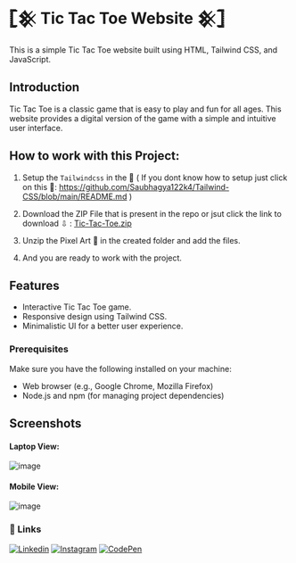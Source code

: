#  𓊈𒆜 **Tic Tac Toe Website** 𒆜𓊉
This is a simple Tic Tac Toe website built using HTML, Tailwind CSS, and JavaScript.

## **Introduction**
Tic Tac Toe is a classic game that is easy to play and fun for all ages. This website provides a digital version of the game with a simple and intuitive user interface.

## **How to work with this Project:**
1) Setup the `Tailwindcss` in the 📁 ( If you dont know how to setup just click on this 🔗: https://github.com/Saubhagya122k4/Tailwind-CSS/blob/main/README.md )
2) Download the ZIP File that is present in the repo or jsut click the link to download ⇩ : [Tic-Tac-Toe.zip](https://github.com/Vaibhav234k/tic-tac-toe.github.io/files/13704451/Tic-Tac-Toe.zip)

3) Unzip the Pixel Art 📁 in the created folder and add the files.
4) And you are ready to work with the project.
   
## **Features**
- Interactive Tic Tac Toe game.
- Responsive design using Tailwind CSS.
- Minimalistic UI for a better user experience.

### **Prerequisites**
Make sure you have the following installed on your machine:

- Web browser (e.g., Google Chrome, Mozilla Firefox)
- Node.js and npm (for managing project dependencies)

## **Screenshots**

#### **Laptop View:**
![image](https://github.com/Vaibhav234k/tic-tac-toe.github.io/assets/106757586/69ed6785-d38a-486d-826c-879410d66c05)

#### **Mobile View:**
![image](https://github.com/Vaibhav234k/tic-tac-toe.github.io/assets/106757586/f87cc5e3-0661-4449-8984-9dddcd48e360)

### **🔗 Links**
[![Linkedin](https://img.shields.io/badge/linkedin-0A66C2?style=for-the-badge&logo=linkedin&logoColor=white)](https://www.linkedin.com/in/saubhagya-vishwakarma-48734a243/)
[![Instagram](https://img.shields.io/badge/Instagram-0A66C2?style=for-the-badge&logo=instagram&logoColor=white)](https://www.instagram.com/saubhagya122004/?theme=dark)
[![CodePen](https://img.shields.io/badge/CodePen-0A66C2?style=for-the-badge&logo=codepen&logoColor=white)](https://codepen.io/Code-Tech)
